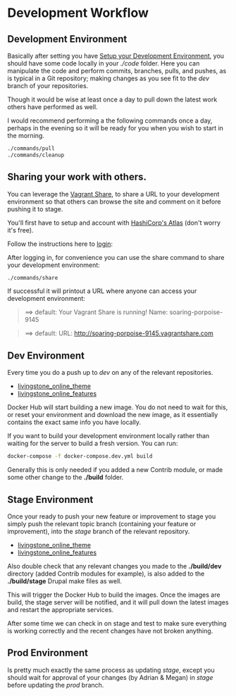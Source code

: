 # Development Workflow

## Development Environment

Basically after setting you have
[Setup your Development Environment](installation.md), you should have some
code locally in your *./code* folder. Here you can manipulate the code and perform
commits, branches, pulls, and pushes, as is typical in a Git repository; making
changes as you see fit to the *dev* branch of your repositories.

Though it would be wise at least once a day to pull down the latest work others
have performed as well.

I would recommend performing a the following commands once a day, perhaps in the
evening so it will be ready for you when you wish to start in the morning.

```bash
./commands/pull
./commands/cleanup
```

## Sharing your work with others.

You can leverage the [Vagrant Share](https://www.vagrantup.com/docs/share/), to
share a URL to your development environment so that others can browse the site
and comment on it before pushing it to stage.

You'll first have to setup and account with
[HashiCorp's Atlas](https://atlas.hashicorp.com/) (don't worry it's free).

Follow the instructions here to
[login](https://atlas.hashicorp.com/help/vagrant/shares/create):

After logging in, for convenience you can use the share command to share your
development environment:

```bash
./commands/share
``` 

If successful it will printout a URL where anyone can access your development
environment:

> ==> default: Your Vagrant Share is running! Name: soaring-porpoise-9145

> ==> default: URL: http://soaring-porpoise-9145.vagrantshare.com

## Dev Environment

Every time you do a push up to *dev* on any of the relevant repositories.

* [livingstone_online_theme](https://github.com/livingstoneonline/livingstone_online_theme)
* [livingstone_online_features](https://github.com/livingstoneonline/livingstone_online_features)

Docker Hub will start building a new image. You do not need to wait for this, or
reset your environment and download the new image, as it essentially contains
the exact same info you have locally.

If you want to build your development environment locally rather than waiting
for the server to build a fresh version. You can run:

```bash
docker-compose -f docker-compose.dev.yml build
```

Generally this is only needed if you added a new Contrib module, or made some
other change to the **./build** folder.

## Stage Environment

Once your ready to push your new feature or improvement to stage you simply push
the relevant topic branch (containing your feature or improvement), into the
*stage* branch of the relevant repository.

* [livingstone_online_theme](https://github.com/livingstoneonline/livingstone_online_theme)
* [livingstone_online_features](https://github.com/livingstoneonline/livingstone_online_features)

Also double check that any relevant changes you made to the **./build/dev**
directory (added Contrib modules for example), is also added to the
**./build/stage** Drupal make files as well.

This will trigger the Docker Hub to build the images. Once the images are build,
the stage server will be notified, and it will pull down the latest images and
restart the appropriate services.

After some time we can check in on stage and test to make sure everything is
working correctly and the recent changes have not broken anything.

## Prod Environment

Is pretty much exactly the same process as updating *stage*, except you should
wait for approval of your changes (by Adrian & Megan) in *stage* before updating
the *prod* branch. 

